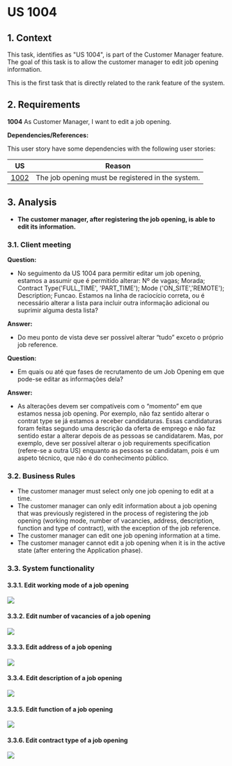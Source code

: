 # US 1004

## 1. Context

This task, identifies as "US 1004", is part of the Customer Manager feature. The goal of this task is to allow the customer manager to edit job opening information.

This is the first task that is directly related to the rank feature of the system.

## 2. Requirements

**1004** As Customer Manager, I want to edit a job opening.

**Dependencies/References:**

This user story have some dependencies with the following user stories:

| US                                     | Reason                                            |
|----------------------------------------|---------------------------------------------------|
| [1002](../../SprintB/us1002/readme.md) | The job opening must be registered in the system. |

## 3. Analysis

- **The customer manager, after registering the job opening, is able to edit its information.**

### 3.1. Client meeting

**Question:**

- No seguimento da US 1004 para permitir editar um job opening, estamos a assumir que é permitido alterar: Nº de vagas; Morada; Contract Type('FULL_TIME', 'PART_TIME'); Mode ('ON_SITE','REMOTE'); Description; Funcao. Estamos na linha de raciocício correta, ou é necessário alterar a lista para incluir outra informação adicional ou suprimir alguma desta lista?

**Answer:**

- Do meu ponto de vista deve ser possível alterar “tudo” exceto o próprio job reference.

**Question:**

- Em quais ou até que fases de recrutamento de um Job Opening em que pode-se editar as informações dela?

**Answer:**

- As alterações devem ser compatíveis com o “momento” em que estamos nessa job opening. Por exemplo, não faz sentido alterar o contrat type se já estamos a receber candidaturas. Essas candidaturas foram feitas segundo uma descrição da oferta de emprego e não faz sentido estar a alterar depois de as pessoas se candidatarem. Mas, por exemplo, deve ser possível alterar o job requirements specification (refere-se a outra US) enquanto as pessoas se candidatam, pois é um aspeto técnico, que não é do conhecimento público.

### 3.2. Business Rules

- The customer manager must select only one job opening to edit at a time.
- The customer manager can only edit information about a job opening that was previously registered in the process of registering the job opening (working mode, number of vacancies, address, description, function and type of contract), with the exception of the job reference.
- The customer manager can edit one job opening information at a time.
- The customer manager cannot edit a job opening when it is in the active state (after entering the Application phase).

### 3.3. System functionality

#### 3.3.1. Edit working mode of a job opening

![](SSD/SSD-Edit-Working-Mode.svg)

#### 3.3.2. Edit number of vacancies of a job opening

![](SSD/SSD-Edit-Number-Vacancies.svg)

#### 3.3.3. Edit address of a job opening

![](SSD/SSD-Edit-Address.svg)

#### 3.3.4. Edit description of a job opening

![](SSD/SSD-Edit-Description.svg)

#### 3.3.5. Edit function of a job opening

![](SSD/SSD-Edit-Function.svg)

#### 3.3.6. Edit contract type of a job opening

![](SSD/SSD-Edit-Contract-Type.svg)
